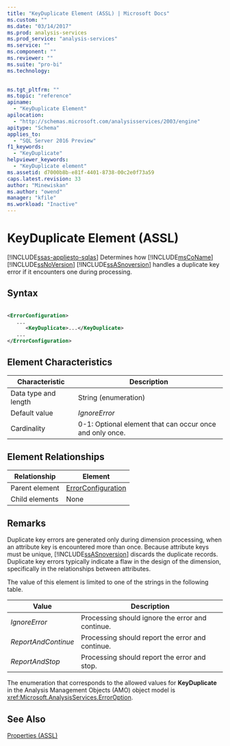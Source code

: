 ```yaml
---
title: "KeyDuplicate Element (ASSL) | Microsoft Docs"
ms.custom: ""
ms.date: "03/14/2017"
ms.prod: analysis-services
ms.prod_service: "analysis-services"
ms.service: ""
ms.component: ""
ms.reviewer: ""
ms.suite: "pro-bi"
ms.technology: 
  

ms.tgt_pltfrm: ""
ms.topic: "reference"
apiname: 
  - "KeyDuplicate Element"
apilocation: 
  - "http://schemas.microsoft.com/analysisservices/2003/engine"
apitype: "Schema"
applies_to: 
  - "SQL Server 2016 Preview"
f1_keywords: 
  - "KeyDuplicate"
helpviewer_keywords: 
  - "KeyDuplicate element"
ms.assetid: d7000b8b-e81f-4401-8738-00c2e0f73a59
caps.latest.revision: 33
author: "Minewiskan"
ms.author: "owend"
manager: "kfile"
ms.workload: "Inactive"
---
```

# KeyDuplicate Element (ASSL)
[!INCLUDE[ssas-appliesto-sqlas](../../../includes/ssas-appliesto-sqlas.md)]
  Determines how [!INCLUDE[msCoName](../../../includes/msconame-md.md)] [!INCLUDE[ssNoVersion](../../../includes/ssnoversion-md.md)] [!INCLUDE[ssASnoversion](../../../includes/ssasnoversion-md.md)] handles a duplicate key error if it encounters one during processing.  
  
## Syntax  
  
```xml  
  
<ErrorConfiguration>  
   ...  
      <KeyDuplicate>...</KeyDuplicate>  
   ...  
</ErrorConfiguration>  
```  
  
## Element Characteristics  
  
|Characteristic|Description|  
|--------------------|-----------------|  
|Data type and length|String (enumeration)|  
|Default value|*IgnoreError*|  
|Cardinality|0-1: Optional element that can occur once and only once.|  
  
## Element Relationships  
  
|Relationship|Element|  
|------------------|-------------|  
|Parent element|[ErrorConfiguration](../../../analysis-services/scripting/objects/errorconfiguration-element-assl.md)|  
|Child elements|None|  
  
## Remarks  
 Duplicate key errors are generated only during dimension processing, when an attribute key is encountered more than once. Because attribute keys must be unique, [!INCLUDE[ssASnoversion](../../../includes/ssasnoversion-md.md)] discards the duplicate records. Duplicate key errors typically indicate a flaw in the design of the dimension, specifically in the relationships between attributes.  
  
 The value of this element is limited to one of the strings in the following table.  
  
|Value|Description|  
|-----------|-----------------|  
|*IgnoreError*|Processing should ignore the error and continue.|  
|*ReportAndContinue*|Processing should report the error and continue.|  
|*ReportAndStop*|Processing should report the error and stop.|  
  
 The enumeration that corresponds to the allowed values for **KeyDuplicate** in the Analysis Management Objects (AMO) object model is <xref:Microsoft.AnalysisServices.ErrorOption>.  
  
## See Also  
 [Properties &#40;ASSL&#41;](../../../analysis-services/scripting/properties/properties-assl.md)  
  
  

